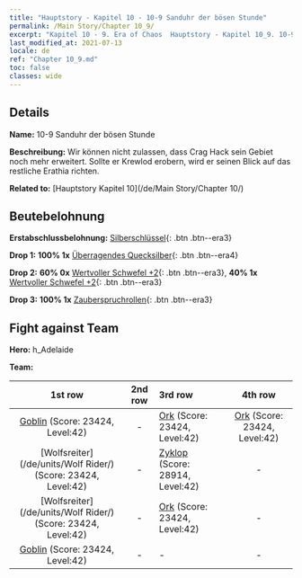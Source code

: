 ```yaml
---
title: "Hauptstory - Kapitel 10 - 10-9 Sanduhr der bösen Stunde"
permalink: /Main Story/Chapter 10_9/
excerpt: "Kapitel 10 - 9. Era of Chaos  Hauptstory - Kapitel 10_9. 10-9 Sanduhr der bösen Stunde"
last_modified_at: 2021-07-13
locale: de
ref: "Chapter 10_9.md"
toc: false
classes: wide
---
```


## Details

 **Name:** 10-9 Sanduhr der bösen Stunde

 **Beschreibung:** Wir können nicht zulassen, dass Crag Hack sein Gebiet noch mehr erweitert. Sollte er Krewlod erobern, wird er seinen Blick auf das restliche Erathia richten.

 **Related to:** [Hauptstory Kapitel 10](/de/Main Story/Chapter 10/)

## Beutebelohnung

 **Erstabschlussbelohnung:** [Silberschlüssel](/ItemsDE/con_693/){: .btn .btn--era3}

 **Drop 1:** **100% 1x** [Überragendes Quecksilber](/ItemsDE/mat_35/){: .btn .btn--era4}

 **Drop 2:** **60% 0x** [Wertvoller Schwefel +2](/ItemsDE/mat_29/){: .btn .btn--era3}, **40% 1x** [Wertvoller Schwefel +2](/ItemsDE/mat_29/){: .btn .btn--era3}

 **Drop 3:** **100% 1x** [Zauberspruchrollen](/ItemsDE/con_694/){: .btn .btn--era3}


## Fight against Team
 **Hero:** h_Adelaide

 **Team:**


  | 1st row | 2nd row | 3rd row | 4th row |
  |:----:|:----:|:----|:----:|
  | [Goblin](/de/units/Goblin/) (Score: 23424, Level:42)  | - | [Ork](/de/units/Orc/) (Score: 23424, Level:42)  | [Ork](/de/units/Orc/) (Score: 23424, Level:42)  |
  | [Wolfsreiter](/de/units/Wolf Rider/) (Score: 23424, Level:42)  | - | [Zyklop](/de/units/Cyclops/) (Score: 28914, Level:42)  | - |
  | [Wolfsreiter](/de/units/Wolf Rider/) (Score: 23424, Level:42)  | - | [Ork](/de/units/Orc/) (Score: 23424, Level:42)  | - |
  | [Goblin](/de/units/Goblin/) (Score: 23424, Level:42)  | - | - | - |


